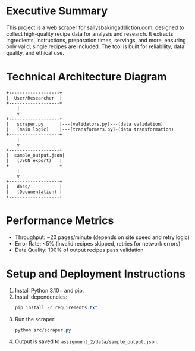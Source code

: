 # Executive Summary
This project is a web scraper for sallysbakingaddiction.com, designed to collect high-quality recipe data for analysis and research. It extracts ingredients, instructions, preparation times, servings, and more, ensuring only valid, single recipes are included. The tool is built for reliability, data quality, and ethical use.

# Technical Architecture Diagram
```
+-------------------+
|  User/Researcher  |
+-------------------+
	|
	v
+-------------------+
|   scraper.py      |---[validators.py]---(data validation)
|   (main logic)    |---[transformers.py]-(data transformation)
+-------------------+
	|
	v
+-------------------+
|  sample_output.json|
|   (JSON export)   |
+-------------------+
	|
	v
+-------------------+
|   docs/           |
|   (Documentation) |
+-------------------+
```

# Performance Metrics
- Throughput: ~20 pages/minute (depends on site speed and retry logic)
- Error Rate: <5% (invalid recipes skipped, retries for network errors)
- Data Quality: 100% of output recipes pass validation

# Setup and Deployment Instructions
1. Install Python 3.10+ and pip.
2. Install dependencies:
   ```powershell
   pip install -r requirements.txt
   ```
3. Run the scraper:
   ```powershell
   python src/scraper.py
   ```
4. Output is saved to `assignment_2/data/sample_output.json`.
